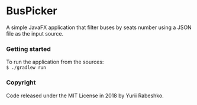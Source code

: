 # BusPicker
A simple JavaFX application that filter buses by seats number using a JSON file as the input source.

### Getting started
To run the application from the sources:\
`$ ./gradlew run`

### Copyright
Code released under the MIT License in 2018 by Yurii Rabeshko.